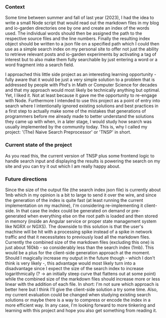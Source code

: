 ### Context
Some time between summer and fall of last year (2023), I had the idea to write a small Node script that would read out the markdown files in my blog and io-garden directories one by one and create an index of the words used. The individual words should then be assigned the path to the respective source files and the line numbers. Finally the resulting index object should be written to a json file on a specified path which I could then use as a simple search index on my personal site to offer not just the ability to retrieve relevant posts and io-garden experiments by activating a tag of interest but to also make them fully searchable by just entering a word or a word fragment into a search field.

I approached this little side project as an interesting learning opportunity - fully aware that it would be just a very simple solution to a problem that is addressed by people with Phd's in Math or Computer Science for decades and that my approach would most likely be technically anything but optimal. Yet, I liked it. Not at least because it gave me the opportunity to re-engage with Node. Furthermore I intended to use this project as a point of entry into search where I intentionally ignored existing solutions and best practices in a first step to actually make some of the mistakes that generations of programmers before me already made to better understand the solutions they came up with when, in a later stage, I would study how search was usually implemented by the community today. This is, why I called my project: '(The) Naive Search Preprocessor' or 'TNSP' in short.

### Current state of the project
As you read this, the current version of TNSP plus some frontend logic to handle search input and displaying the results is powering the search on my site and you can try it out which I am really happy about.

### Future directions
Since the size of the output file (the search index json file) is currently about 1mb which in my opinion is a bit to large to send it over the wire, and since the generation of the index is quite fast (at least running the current implementation on my machine), I'm considering re-implementing it client-side. In that case the index could be generated on demand or pre-generated when everything else on the root path is loaded and then stored in memory (inside an Angular service or proper state management system like NGRX or NGXS). The downside to this solution is that the user's machine will be hit with a processing spike instead of a spike in network traffic and that it necessitates to previously load all the markdown files. Currently the combined size of the markdown files (excluding this one) is just about 160kb - so considerably less than the search index (1mb). This would be a plus for the client-side generation approach at the moment. Should I magically increase my output in the future though - which I don't think is very likely -, this advantage would most likely turn into a disadvantage since I expect the size of the search index to increase logarithmically (? -> an initially steep curve that flattens out at some point) while the combined size of the markdown files should increase more or less linear with the addition of each file.
In short: I'm not sure which approach is better here but I think I'll give the client-side solution a try some time. Also, my current evaluation could be changed when studying existing search solutions or maybe there is a way to compress or encode the index in a more efficient way. In any case, I'm looking forward to more tinkering and learning with this project and hope you also get something from reading it.